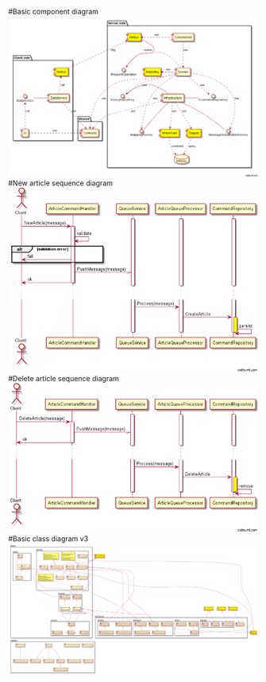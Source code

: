 #Basic component diagram
![component](images/attika_v2_component.png)
#New article sequence diagram
![component](images/attika_v2_sequence_new.png)
#Delete article sequence diagram
![component](images/attika_v2_sequence_delete.png)
#Basic class diagram v3
![component](images/attika_v3_class.png)